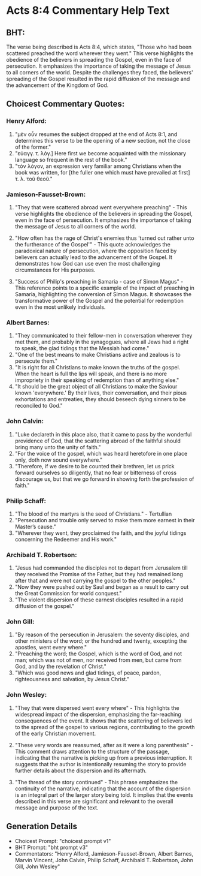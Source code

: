 # Acts 8:4 Commentary Help Text

## BHT:
The verse being described is Acts 8:4, which states, "Those who had been scattered preached the word wherever they went." This verse highlights the obedience of the believers in spreading the Gospel, even in the face of persecution. It emphasizes the importance of taking the message of Jesus to all corners of the world. Despite the challenges they faced, the believers' spreading of the Gospel resulted in the rapid diffusion of the message and the advancement of the Kingdom of God.

## Choicest Commentary Quotes:
### Henry Alford:
1. "μὲν οὖν resumes the subject dropped at the end of Acts 8:1, and determines this verse to be the opening of a new section, not the close of the former."
2. "εὐαγγ. τ. λόγ.] Here first we become acquainted with the missionary language so frequent in the rest of the book."
3. "τὸν λόγον, an expression very familiar among Christians when the book was written, for [the fuller one which must have prevailed at first] τ. λ. τοῦ θεοῦ."

### Jamieson-Fausset-Brown:
1. "They that were scattered abroad went everywhere preaching" - This verse highlights the obedience of the believers in spreading the Gospel, even in the face of persecution. It emphasizes the importance of taking the message of Jesus to all corners of the world.

2. "How often has the rage of Christ's enemies thus 'turned out rather unto the furtherance of the Gospel'" - This quote acknowledges the paradoxical nature of persecution, where the opposition faced by believers can actually lead to the advancement of the Gospel. It demonstrates how God can use even the most challenging circumstances for His purposes.

3. "Success of Philip's preaching in Samaria - case of Simon Magus" - This reference points to a specific example of the impact of preaching in Samaria, highlighting the conversion of Simon Magus. It showcases the transformative power of the Gospel and the potential for redemption even in the most unlikely individuals.

### Albert Barnes:
1. "They communicated to their fellow-men in conversation wherever they met them, and probably in the synagogues, where all Jews had a right to speak, the glad tidings that the Messiah had come."
2. "One of the best means to make Christians active and zealous is to persecute them."
3. "It is right for all Christians to make known the truths of the gospel. When the heart is full the lips will speak, and there is no more impropriety in their speaking of redemption than of anything else."
4. "It should be the great object of all Christians to make the Saviour known 'everywhere.' By their lives, their conversation, and their pious exhortations and entreaties, they should beseech dying sinners to be reconciled to God."

### John Calvin:
1. "Luke declareth in this place also, that it came to pass by the wonderful providence of God, that the scattering abroad of the faithful should bring many unto the unity of faith."
2. "For the voice of the gospel, which was heard heretofore in one place only, doth now sound everywhere."
3. "Therefore, if we desire to be counted their brethren, let us prick forward ourselves so diligently, that no fear or bitterness of cross discourage us, but that we go forward in showing forth the profession of faith."

### Philip Schaff:
1. "The blood of the martyrs is the seed of Christians." - Tertullian
2. "Persecution and trouble only served to make them more earnest in their Master’s cause." 
3. "Wherever they went, they proclaimed the faith, and the joyful tidings concerning the Redeemer and His work."

### Archibald T. Robertson:
1. "Jesus had commanded the disciples not to depart from Jerusalem till they received the Promise of the Father, but they had remained long after that and were not carrying the gospel to the other peoples."
2. "Now they were pushed out by Saul and began as a result to carry out the Great Commission for world conquest."
3. "The violent dispersion of these earnest disciples resulted in a rapid diffusion of the gospel."

### John Gill:
1. "By reason of the persecution in Jerusalem: the seventy disciples, and other ministers of the word; or the hundred and twenty, excepting the apostles, went every where." 
2. "Preaching the word; the Gospel, which is the word of God, and not man; which was not of men, nor received from men, but came from God, and by the revelation of Christ."
3. "Which was good news and glad tidings, of peace, pardon, righteousness and salvation, by Jesus Christ."

### John Wesley:
1. "They that were dispersed went every where" - This highlights the widespread impact of the dispersion, emphasizing the far-reaching consequences of the event. It shows that the scattering of believers led to the spread of the gospel to various regions, contributing to the growth of the early Christian movement.

2. "These very words are reassumed, after as it were a long parenthesis" - This comment draws attention to the structure of the passage, indicating that the narrative is picking up from a previous interruption. It suggests that the author is intentionally resuming the story to provide further details about the dispersion and its aftermath.

3. "The thread of the story continued" - This phrase emphasizes the continuity of the narrative, indicating that the account of the dispersion is an integral part of the larger story being told. It implies that the events described in this verse are significant and relevant to the overall message and purpose of the text.


## Generation Details
- Choicest Prompt: "choicest prompt v1"
- BHT Prompt: "bht prompt v3"
- Commentators: "Henry Alford, Jamieson-Fausset-Brown, Albert Barnes, Marvin Vincent, John Calvin, Philip Schaff, Archibald T. Robertson, John Gill, John Wesley"
